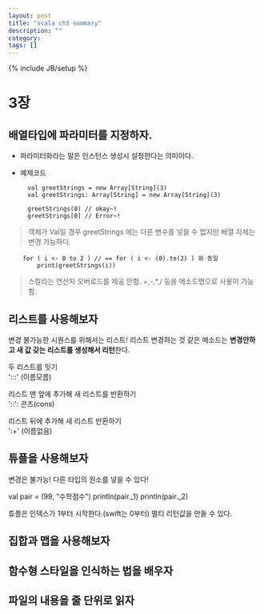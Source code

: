 ```yaml
---
layout: post
title: "scala ch3 summary"
description: ""
category: 
tags: []
---
```

{% include JB/setup %}




# 3장

## 배열타입에 파라미터를 지정하자.

* 파라미터화라는 말은 인스턴스 생성시 설정한다는 의미이다.


* 예제코드


		val greetStrings = new Array[String](3)  
		val greetStrings: Array[String] = new Array[String](3)
		
		greetStrings(0) // okay~!
		greetStrings[0] // Error~!
		
> 객체가 Val일 경우
> greetStrings 에는 다른 변수를 넣을 수 없지만 배열 자체는 변경 가능하다.
> 

		for ( i <- 0 to 2 ) // == for ( i <- (0).to(2) ) 와 동일
			print(greetStrings(i))
> 스칼라는 연산자 오버로드를 제공 안함.
> +,-,*,/ 등을 메소드명으로 사용이 가능함.
> 

	

## 리스트를 사용해보자

변경 불가능한 시퀀스를 위해서는 리스트!
리스트 변경하는 것 같은 메소드는 **변경안하고 새 값 갖는 리스트를 생성해서 리턴**한다.  

두 리스트를 잇기  
':::' (이름모름)  

리스트 맨 앞에 추가해 새 리스트를 반환하기  
'::': 콘즈(cons)  

리스트 뒤에 추가해 새 리스트 반환하기  
':+' (이름없음)





## 튜플을 사용해보자
변경은 불가능!
다른 타입의 원소를 넣을 수 있다!

val pair = (99, "수학점수")
println(pair._1)
println(pair._2)

튜플은 인덱스가 1부터 시작한다.(swift는 0부터)
멀티 리턴값을 만들 수 있다.





## 집합과 맵을 사용해보자

## 함수형 스타일을 인식하는 법을 배우자

## 파일의 내용을 줄 단위로 읽자


	


 
 	

  
  
  
  
